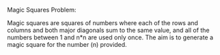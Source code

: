 Magic Squares Problem:

Magic squares are squares of numbers where each of the rows and columns and both major diagonals sum to the same value, and all of the numbers between 1 and n*n are used only once. The aim is to generate a magic square for the number (n) provided.